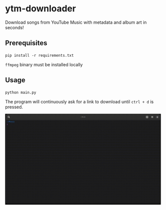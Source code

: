 # ytm-downloader

Download songs from YouTube Music with metadata and album art in seconds!

## Prerequisites
``
pip install -r requirements.txt
``

`ffmpeg` binary must be installed locally

## Usage
``
python main.py
``

The program will continuously ask for a link to download until `ctrl + d` is pressed.

![](https://github.com/marcoxmediran/ytm-downloader/blob/main/demo/demo.gif)
